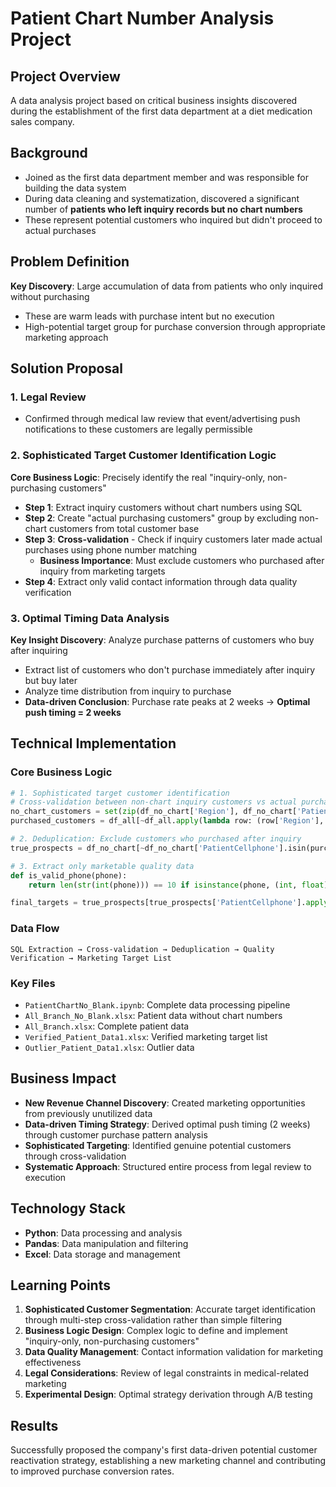# Patient Chart Number Analysis Project

## Project Overview
A data analysis project based on critical business insights discovered during the establishment of the first data department at a diet medication sales company.

## Background
- Joined as the first data department member and was responsible for building the data system
- During data cleaning and systematization, discovered a significant number of **patients who left inquiry records but no chart numbers**
- These represent potential customers who inquired but didn't proceed to actual purchases

## Problem Definition
**Key Discovery**: Large accumulation of data from patients who only inquired without purchasing
- These are warm leads with purchase intent but no execution
- High-potential target group for purchase conversion through appropriate marketing approach

## Solution Proposal
### 1. Legal Review
- Confirmed through medical law review that event/advertising push notifications to these customers are legally permissible

### 2. Sophisticated Target Customer Identification Logic
**Core Business Logic**: Precisely identify the real "inquiry-only, non-purchasing customers"
- **Step 1**: Extract inquiry customers without chart numbers using SQL
- **Step 2**: Create "actual purchasing customers" group by excluding non-chart customers from total customer base
- **Step 3**: **Cross-validation** - Check if inquiry customers later made actual purchases using phone number matching
  - **Business Importance**: Must exclude customers who purchased after inquiry from marketing targets
- **Step 4**: Extract only valid contact information through data quality verification

### 3. Optimal Timing Data Analysis
**Key Insight Discovery**: Analyze purchase patterns of customers who buy after inquiring
- Extract list of customers who don't purchase immediately after inquiry but buy later
- Analyze time distribution from inquiry to purchase
- **Data-driven Conclusion**: Purchase rate peaks at 2 weeks → **Optimal push timing = 2 weeks**

## Technical Implementation

### Core Business Logic
```python
# 1. Sophisticated target customer identification
# Cross-validation between non-chart inquiry customers vs actual purchasing customers
no_chart_customers = set(zip(df_no_chart['Region'], df_no_chart['Patientid']))
purchased_customers = df_all[~df_all.apply(lambda row: (row['Region'], row['Patientid']) in no_chart_customers, axis=1)]

# 2. Deduplication: Exclude customers who purchased after inquiry
true_prospects = df_no_chart[~df_no_chart['PatientCellphone'].isin(purchased_customers['PatientCellphone'])]

# 3. Extract only marketable quality data
def is_valid_phone(phone):
    return len(str(int(phone))) == 10 if isinstance(phone, (int, float)) else len(phone.strip()) == 10

final_targets = true_prospects[true_prospects['PatientCellphone'].apply(is_valid_phone)]
```

### Data Flow
```
SQL Extraction → Cross-validation → Deduplication → Quality Verification → Marketing Target List
```

### Key Files
- `PatientChartNo_Blank.ipynb`: Complete data processing pipeline
- `All_Branch_No_Blank.xlsx`: Patient data without chart numbers
- `All_Branch.xlsx`: Complete patient data  
- `Verified_Patient_Data1.xlsx`: Verified marketing target list
- `Outlier_Patient_Data1.xlsx`: Outlier data

## Business Impact
- **New Revenue Channel Discovery**: Created marketing opportunities from previously unutilized data
- **Data-driven Timing Strategy**: Derived optimal push timing (2 weeks) through customer purchase pattern analysis
- **Sophisticated Targeting**: Identified genuine potential customers through cross-validation
- **Systematic Approach**: Structured entire process from legal review to execution

## Technology Stack
- **Python**: Data processing and analysis
- **Pandas**: Data manipulation and filtering
- **Excel**: Data storage and management

## Learning Points
1. **Sophisticated Customer Segmentation**: Accurate target identification through multi-step cross-validation rather than simple filtering
2. **Business Logic Design**: Complex logic to define and implement "inquiry-only, non-purchasing customers"
3. **Data Quality Management**: Contact information validation for marketing effectiveness
4. **Legal Considerations**: Review of legal constraints in medical-related marketing
5. **Experimental Design**: Optimal strategy derivation through A/B testing

## Results
Successfully proposed the company's first data-driven potential customer reactivation strategy, establishing a new marketing channel and contributing to improved purchase conversion rates.
